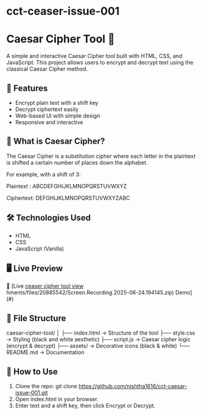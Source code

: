 # cct-ceaser-issue-001
# Caesar Cipher Tool 🔐

A simple and interactive Caesar Cipher tool built with HTML, CSS, and JavaScript. This project allows users to encrypt and decrypt text using the classical Caesar Cipher method.

## 🚀 Features

- Encrypt plain text with a shift key
- Decrypt ciphertext easily
- Web-based UI with simple design
- Responsive and interactive

## 🧠 What is Caesar Cipher?

The Caesar Cipher is a substitution cipher where each letter in the plaintext is shifted a certain number of places down the alphabet.

For example, with a shift of 3:

Plaintext : ABCDEFGHIJKLMNOPQRSTUVWXYZ

Ciphertext: DEFGHIJKLMNOPQRSTUVWXYZABC

## 🛠 Technologies Used

- HTML
- CSS
- JavaScript (Vanilla)

## 🖥 Live Preview

🔗 [Live [ceaser cipher tool view](https://github.com/user-attachments/assets/299579bb-ea60-419f-a71d-f671c051fc2f)
hments/files/20885542/Screen.Recording.2025-06-24.194145.zip)
Demo](#) 
## 📂 File Structure
caesar-cipher-tool/
│
├── index.html → Structure of the tool
├── style.css → Styling (black and white aesthetic)
├── script.js → Caesar cipher logic (encrypt & decrypt)
├── assets/ → Decorative icons (black & white)
└── README.md → Documentation


## 🧩 How to Use

1. Clone the repo:
git clone https://github.com/nishtha1616/cct-caesar-issue-001.git
2. Open index.html in your browser.
3. Enter text and a shift key, then click Encrypt or Decrypt.
